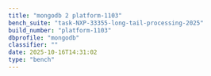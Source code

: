 ```yaml
---
title: "mongodb 2 platform-1103"
bench_suite: "task-NXP-33355-long-tail-processing-2025"
build_number: "platform-1103"
dbprofile: "mongodb"
classifier: ""
date: 2025-10-16T14:31:02
type: "bench"
---
```


